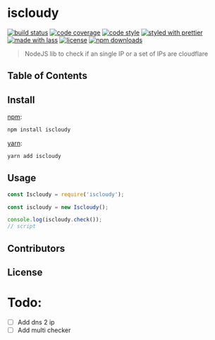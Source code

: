 # iscloudy

[![build status](https://img.shields.io/travis/com/Friscas/iscloudy.svg)](https://travis-ci.com/Friscas/iscloudy)
[![code coverage](https://img.shields.io/codecov/c/github/Friscas/iscloudy.svg)](https://codecov.io/gh/Friscas/iscloudy)
[![code style](https://img.shields.io/badge/code_style-XO-5ed9c7.svg)](https://github.com/sindresorhus/xo)
[![styled with prettier](https://img.shields.io/badge/styled_with-prettier-ff69b4.svg)](https://github.com/prettier/prettier)
[![made with lass](https://img.shields.io/badge/made_with-lass-95CC28.svg)](https://lass.js.org)
[![license](https://img.shields.io/github/license/Friscas/iscloudy.svg)](LICENSE)
[![npm downloads](https://img.shields.io/npm/dt/iscloudy.svg)](https://npm.im/iscloudy)

> NodeJS lib to check if an single IP or a set of IPs are cloudflare

## Table of Contents


## Install

[npm][]:

```sh
npm install iscloudy
```

[yarn][]:

```sh
yarn add iscloudy
```


## Usage

```js
const Iscloudy = require('iscloudy');

const iscloudy = new Iscloudy();

console.log(iscloudy.check());
// script
```


## Contributors


## License


##

# Todo:
- [ ] Add dns 2 ip 
- [ ] Add multi checker

[npm]: https://www.npmjs.com/

[yarn]: https://yarnpkg.com/
